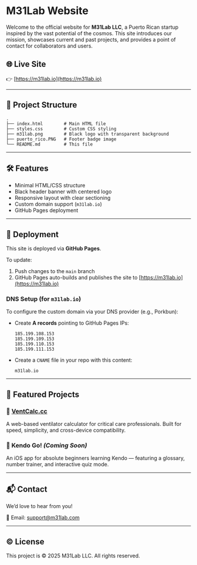 # M31Lab Website

Welcome to the official website for **M31Lab LLC**, a Puerto Rican startup inspired by the vast potential of the cosmos. This site introduces our mission, showcases current and past projects, and provides a point of contact for collaborators and users.

## 🌐 Live Site

👉 [https://m31lab.io](https://m31lab.io)

---

## 📁 Project Structure

```
.
├── index.html        # Main HTML file
├── styles.css        # Custom CSS styling
├── m31lab.png        # Black logo with transparent background
├── puerto_rico.PNG   # Footer badge image
└── README.md         # This file
```

---

## 🛠️ Features

- Minimal HTML/CSS structure
- Black header banner with centered logo
- Responsive layout with clear sectioning
- Custom domain support (`m31lab.io`)
- GitHub Pages deployment

---

## 🚀 Deployment

This site is deployed via **GitHub Pages**.

To update:

1. Push changes to the `main` branch
2. GitHub Pages auto-builds and publishes the site to [https://m31lab.io](https://m31lab.io)

### DNS Setup (for `m31lab.io`)

To configure the custom domain via your DNS provider (e.g., Porkbun):

- Create **A records** pointing to GitHub Pages IPs:

  ```
  185.199.108.153
  185.199.109.153
  185.199.110.153
  185.199.111.153
  ```

- Create a `CNAME` file in your repo with this content:

  ```
  m31lab.io
  ```

---

## 📱 Featured Projects

### 🔹 [VentCalc.cc](https://ventcalc.cc)
A web-based ventilator calculator for critical care professionals. Built for speed, simplicity, and cross-device compatibility.

### 🔹 Kendo Go! *(Coming Soon)*
An iOS app for absolute beginners learning Kendo — featuring a glossary, number trainer, and interactive quiz mode.

---

## 📬 Contact

We’d love to hear from you!

📧 Email: [support@m31lab.com](mailto:support@m31lab.com)

---

## ©️ License

This project is © 2025 M31Lab LLC. All rights reserved.
